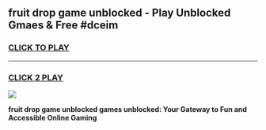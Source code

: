 
## fruit drop game unblocked - Play Unblocked Gmaes & Free #dceim
<h3>
<a href="https://news.freeplayer.one?title=fruit_drop_game_unblocked&ref=03M">CLICK TO PLAY</a></h3>
<hr>

<h3>
<a href="https://news.freeplayer.one?title=fruit_drop_game_unblocked&ref=03M">CLICK 2 PLAY</a>
  
</h3>

<a href="https://news.freeplayer.one?title=fruit_drop_game_unblocked&ref=03M"><img src="https://clearcache.store/games.png"></a>


**fruit drop game unblocked games unblocked: Your Gateway to Fun and Accessible Online Gaming**
